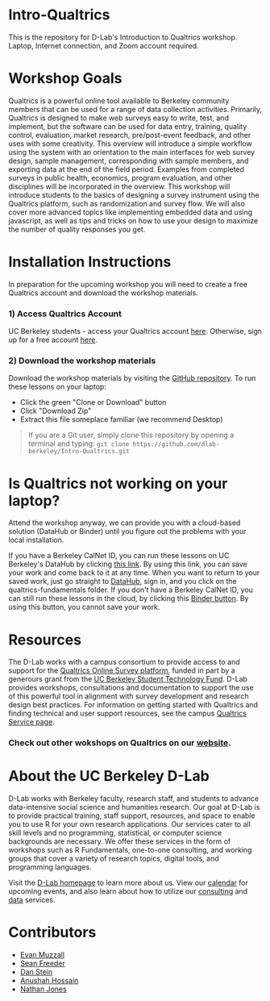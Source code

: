 # Intro-Qualtrics
This is the repository for D-Lab's Introduction to Qualtrics workshop. Laptop, Internet connection, and Zoom account required.

# Workshop Goals
Qualtrics is a powerful online tool available to Berkeley community members that can be used for a range of data collection activities.  Primarily, Qualtrics is designed to make web surveys easy to write, test, and implement, but the software can be used for data entry, training, quality control, evaluation, market research, pre/post-event feedback, and other uses with some creativity.  This overview will introduce a simple workflow using the system with an orientation to the main interfaces for web survey design, sample management, corresponding with sample members, and exporting data at the end of the field period.  Examples from completed surveys in public health, economics, program evaluation, and other disciplines will be incorporated in the overview.
This workshop will introduce students to the basics of designing a survey instrument using the Qualtrics platform, such as randomization and survey flow. We will also cover more advanced topics like implementing embedded data and using javascript, as well as tips and tricks on how to use your design to maximize the number of quality responses you get.

# Installation Instructions
In preparation for the upcoming workshop you will need to create a free Qualtrics account and download the workshop materials. 

### 1) Access Qualtrics Account
UC Berkeley students - access your Qualtrics account [here](https://berkeley.qualtrics.com).
Otherwise, sign up for a free account [here](https://www.qualtrics.com/).

### 2) Download the workshop materials
Download the workshop materials by visiting the [GitHub repository](https://github.com/dlab-berkeley/Intro-Qualtrics). To run these lessons on your laptop: 

* Click the green "Clone or Download" button
* Click "Download Zip"
* Extract this file someplace familiar (we recommend Desktop) 

> If you are a Git user, simply clone this repository by opening a terminal and typing: `git clone https://github.com/dlab-berkeley/Intro-Qualtrics.git`


# Is Qualtrics not working on your laptop?
Attend the workshop anyway, we can provide you with a cloud-based solution (DataHub or Binder) until you figure out the problems with your local installation. 

If you have a Berkeley CalNet ID, you can run these lessons on UC Berkeley's DataHub by clicking [this link](https://datahub.berkeley.edu/user/avery.richards/tree/Intro-Qualtrics). By using this link, you can save your work and come back to it at any time. When you want to return to your saved work, just go straight to [DataHub](https://datahub.berkeley.edu), sign in, and you click on the qualtrics-fundamentals folder.
If you don't have a Berkeley CalNet ID, you can still run these lessons in the cloud, by clicking this [Binder button](https://mybinder.org/v2/gh/dlab-berkeley/Intro-Qualtrics/HEAD). By using this button, you cannot save your work. 

# Resources
The D-Lab works with a campus consortium to provide access to and support for the [Qualtrics Online Survey platform](https://www.qualtrics.com/), funded in part by a generours grant from the [UC Berkeley Student Technology Fund](https://techfund.berkeley.edu/). D-Lab provides workshops, consultations and documentation to support the use of this powerful tool in alignment with survey development and research design best practices. For information on getting started with Qualtrics and finding technical and user support resources, see the campus [Qualtrics Service page](https://technology.berkeley.edu/services/qualtrics).

### Check out other wokshops on Qualtrics on our [website](https://dlab.berkeley.edu/).
 
 # About the UC Berkeley D-Lab
D-Lab works with Berkeley faculty, research staff, and students to advance data-intensive social science and humanities research. Our goal at D-Lab is to provide practical training, staff support, resources, and space to enable you to use R for your own research applications. Our services cater to all skill levels and no programming, statistical, or computer science backgrounds are necessary. We offer these services in the form of workshops such as R Fundamentals, one-to-one consulting, and working groups that cover a variety of research topics, digital tools, and programming languages.  

Visit the [D-Lab homepage](http://dlab.berkeley.edu/) to learn more about us. View our [calendar](http://dlab.berkeley.edu/calendar-node-field-date) for upcoming events, and also learn about how to utilize our [consulting](http://dlab.berkeley.edu/consulting) and [data](http://dlab.berkeley.edu/data-resources) services. 

# Contributors
* [Evan Muzzall](https://dlab.berkeley.edu/people/evan-muzzall)
* [Sean Freeder](https://dlab.berkeley.edu/people/sean-freeder)
* [Dan Stein](https://dlab.berkeley.edu/people/dan-stein)
* [Anushah Hossain](https://dlab.berkeley.edu/people/anushah-hossain)
* [Nathan Jones](https://dlab.berkeley.edu/people/nathan-jones)
